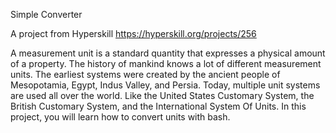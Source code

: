 Simple Converter

A project from Hyperskill https://hyperskill.org/projects/256

A measurement unit is a standard quantity that expresses a physical amount of a property. The history of mankind knows a lot of different measurement units. The earliest systems were created by the ancient people of Mesopotamia, Egypt, Indus Valley, and Persia. Today, multiple unit systems are used all over the world. Like the United States Customary System, the British Customary System, and the International System Of Units. In this project, you will learn how to convert units with bash.
